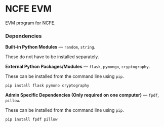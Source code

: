 # NCFE EVM

EVM program for NCFE.

### Dependencies

**Built-in Python Modules** — `random`, `string`.

These do not have to be installed separately.

**External Python Packages/Modules** — `flask`, `pymongo`, `cryptography`.

These can be installed from the command line using `pip`.

    pip install flask pymono cryptography

**Admin Specific Dependencies (Only required on one computer)** — `fpdf`, `pillow`.

These can be installed from the command line using `pip`.

    pip install fpdf pillow
